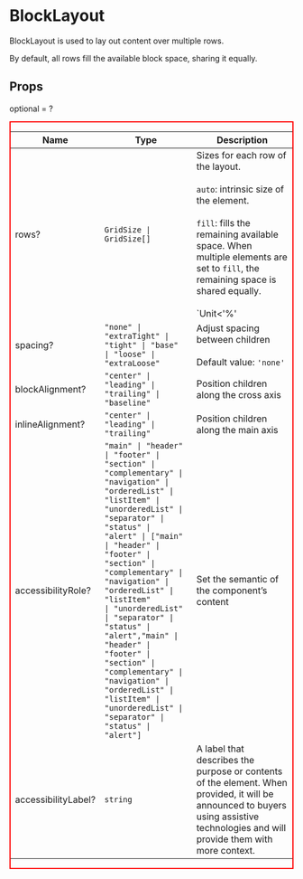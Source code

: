 # BlockLayout

BlockLayout is used to lay out content over multiple rows.

By default, all rows fill the available block space, sharing it equally.

## Props
optional = ?


<div style="border: 2px red solid;">

| Name | Type | Description |
| --- | --- | --- |
| rows? | <code>GridSize &#124; GridSize[]</code> | Sizes for each row of the layout.<br /><br /> `auto`: intrinsic size of the element.<br /><br />`fill`: fills the remaining available space. When multiple elements are set to `fill`, the remaining space is shared equally.<br /><br />`Unit&lt;'%' | 'fr'&gt;`: size in percentages `%` or fractions `fr`.<br /><br />`number`: size in pixels `px`.<br /><br /> - When the sum of the defined sizes is larger than the available space, elements will shrink to avoid overflow.<br /><br />- When the size of an element is not explicitly set, it will fill the remaining space available.<br /><br />- When only one size is set and outside of an array, all elements of the layout will take that size.<br /><br /> Default value: <code>'fill'</code> |
| spacing? | <code>"none" &#124; "extraTight" &#124; "tight" &#124; "base" &#124; "loose" &#124; "extraLoose"</code> | Adjust spacing between children<br /><br />Default value: <code>'none'</code> |
| blockAlignment? | <code>"center" &#124; "leading" &#124; "trailing" &#124; "baseline"</code> | Position children along the cross axis  |
| inlineAlignment? | <code>"center" &#124; "leading" &#124; "trailing"</code> | Position children along the main axis  |
| accessibilityRole? | <code>"main" &#124; "header" &#124; "footer" &#124; "section" &#124; "complementary" &#124; "navigation" &#124; "orderedList" &#124; "listItem" &#124; "unorderedList" &#124; "separator" &#124; "status" &#124; "alert" &#124; ["main" &#124; "header" &#124; "footer" &#124; "section" &#124; "complementary" &#124; "navigation" &#124; "orderedList" &#124; "listItem" &#124; "unorderedList" &#124; "separator" &#124; "status" &#124; "alert","main" &#124; "header" &#124; "footer" &#124; "section" &#124; "complementary" &#124; "navigation" &#124; "orderedList" &#124; "listItem" &#124; "unorderedList" &#124; "separator" &#124; "status" &#124; "alert"]</code> | Set the semantic of the component’s content  |
| accessibilityLabel? | <code>string</code> | A label that describes the purpose or contents of the element. When provided, it will be announced to buyers using assistive technologies and will provide them with more context.  |

</div>